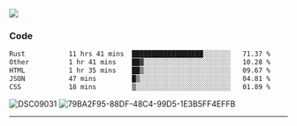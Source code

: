 

![](https://visitor-badge.glitch.me/badge?page_id=jakenherman.jakenherman)

### Code
<!--START_SECTION:waka-->

```txt
Rust           11 hrs 41 mins  ██████████████████░░░░░░░   71.37 %
Other          1 hr 41 mins    ██▓░░░░░░░░░░░░░░░░░░░░░░   10.28 %
HTML           1 hr 35 mins    ██▒░░░░░░░░░░░░░░░░░░░░░░   09.67 %
JSON           47 mins         █▒░░░░░░░░░░░░░░░░░░░░░░░   04.81 %
CSS            18 mins         ▒░░░░░░░░░░░░░░░░░░░░░░░░   01.89 %
```

<!--END_SECTION:waka-->



![DSC09031](https://github.com/JakenHerman/JakenHerman/assets/4694843/d0a4f563-5528-4464-9538-0dd479edc7cf)
![79BA2F95-88DF-48C4-99D5-1E3B5FF4EFFB](https://github.com/JakenHerman/JakenHerman/assets/4694843/4bbb0b71-b719-4978-b0c7-b4721bb680bc)


---

